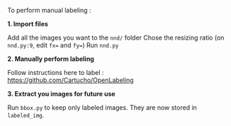 To perform manual labeling :

**1. Import files**

Add all the images you want to the `nnd/` folder
Chose the resizing ratio (on `nnd.py:9`, edit `fx=` and `fy=`)
Run `nnd.py`

**2. Manually perform labeling**

Follow instructions here to label : https://github.com/Cartucho/OpenLabeling

**3. Extract you images for future use**

Run `bbox.py` to keep only labeled images.
They are now stored in `labeled_img`.